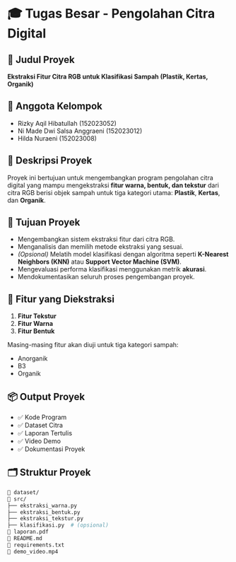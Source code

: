 # 🎓 Tugas Besar - Pengolahan Citra Digital

## 📌 Judul Proyek
**Ekstraksi Fitur Citra RGB untuk Klasifikasi Sampah (Plastik, Kertas, Organik)**

## 👥 Anggota Kelompok
  - Rizky Aqil Hibatullah (152023052)
  - Ni Made Dwi Salsa Anggraeni (152023012)
  - Hilda Nuraeni (152023008)

## 📖 Deskripsi Proyek
Proyek ini bertujuan untuk mengembangkan program pengolahan citra digital yang mampu mengekstraksi **fitur warna, bentuk, dan tekstur** dari citra RGB berisi objek sampah untuk tiga kategori utama: **Plastik**, **Kertas**, dan **Organik**.

## 🎯 Tujuan Proyek
- Mengembangkan sistem ekstraksi fitur dari citra RGB.
- Menganalisis dan memilih metode ekstraksi yang sesuai.
- *(Opsional)* Melatih model klasifikasi dengan algoritma seperti **K-Nearest Neighbors (KNN)** atau **Support Vector Machine (SVM)**.
- Mengevaluasi performa klasifikasi menggunakan metrik **akurasi**.
- Mendokumentasikan seluruh proses pengembangan proyek.

## 🧠 Fitur yang Diekstraksi
1. **Fitur Tekstur**
2. **Fitur Warna**
3. **Fitur Bentuk**

Masing-masing fitur akan diuji untuk tiga kategori sampah:
- Anorganik
- B3
- Organik

## 📦 Output Proyek
- ✅ Kode Program
- ✅ Dataset Citra
- ✅ Laporan Tertulis
- ✅ Video Demo
- ✅ Dokumentasi Proyek

## 🗂 Struktur Proyek
```bash
📁 dataset/
📁 src/
├── ekstraksi_warna.py
├── ekstraksi_bentuk.py
├── ekstraksi_tekstur.py
├── klasifikasi.py  # (opsional)
📄 laporan.pdf
📄 README.md
📄 requirements.txt
📄 demo_video.mp4

